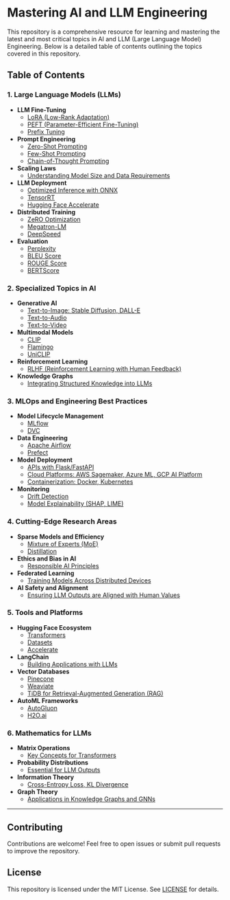 # Mastering AI and LLM Engineering 

This repository is a comprehensive resource for learning and mastering the latest and most critical topics in AI and LLM (Large Language Model) Engineering. Below is a detailed table of contents outlining the topics covered in this repository.

## Table of Contents

### 1. Large Language Models (LLMs)
- **LLM Fine-Tuning**
  - [LoRA (Low-Rank Adaptation)](./llm/fine_tuning/lora.md)
  - [PEFT (Parameter-Efficient Fine-Tuning)](./llm/fine_tuning/peft.md)
  - [Prefix Tuning](./llm/fine_tuning/prefix_tuning.md)
- **Prompt Engineering**
  - [Zero-Shot Prompting](./llm/prompt_engineering/zero_shot.md)
  - [Few-Shot Prompting](./llm/prompt_engineering/few_shot.md)
  - [Chain-of-Thought Prompting](./llm/prompt_engineering/chain_of_thought.md)
- **Scaling Laws**
  - [Understanding Model Size and Data Requirements](./llm/scaling_laws/overview.md)
- **LLM Deployment**
  - [Optimized Inference with ONNX](./llm/deployment/onnx.md)
  - [TensorRT](./llm/deployment/tensorrt.md)
  - [Hugging Face Accelerate](./llm/deployment/accelerate.md)
- **Distributed Training**
  - [ZeRO Optimization](./llm/training/zero.md)
  - [Megatron-LM](./llm/training/megatron_lm.md)
  - [DeepSpeed](./llm/training/deepspeed.md)
- **Evaluation**
  - [Perplexity](./llm/evaluation/perplexity.md)
  - [BLEU Score](./llm/evaluation/bleu.md)
  - [ROUGE Score](./llm/evaluation/rouge.md)
  - [BERTScore](./llm/evaluation/bertscore.md)

### 2. Specialized Topics in AI
- **Generative AI**
  - [Text-to-Image: Stable Diffusion, DALL-E](./specialized/generative_ai/text_to_image.md)
  - [Text-to-Audio](./specialized/generative_ai/text_to_audio.md)
  - [Text-to-Video](./specialized/generative_ai/text_to_video.md)
- **Multimodal Models**
  - [CLIP](./specialized/multimodal/clip.md)
  - [Flamingo](./specialized/multimodal/flamingo.md)
  - [UniCLIP](./specialized/multimodal/uniclip.md)
- **Reinforcement Learning**
  - [RLHF (Reinforcement Learning with Human Feedback)](./specialized/reinforcement_learning/rlhf.md)
- **Knowledge Graphs**
  - [Integrating Structured Knowledge into LLMs](./specialized/knowledge_graphs/overview.md)

### 3. MLOps and Engineering Best Practices
- **Model Lifecycle Management**
  - [MLflow](./mlops/lifecycle_management/mlflow.md)
  - [DVC](./mlops/lifecycle_management/dvc.md)
- **Data Engineering**
  - [Apache Airflow](./mlops/data_engineering/airflow.md)
  - [Prefect](./mlops/data_engineering/prefect.md)
- **Model Deployment**
  - [APIs with Flask/FastAPI](./mlops/deployment/apis.md)
  - [Cloud Platforms: AWS Sagemaker, Azure ML, GCP AI Platform](./mlops/deployment/cloud_platforms.md)
  - [Containerization: Docker, Kubernetes](./mlops/deployment/containerization.md)
- **Monitoring**
  - [Drift Detection](./mlops/monitoring/drift_detection.md)
  - [Model Explainability (SHAP, LIME)](./mlops/monitoring/explainability.md)

### 4. Cutting-Edge Research Areas
- **Sparse Models and Efficiency**
  - [Mixture of Experts (MoE)](./research/sparse_models/moe.md)
  - [Distillation](./research/sparse_models/distillation.md)
- **Ethics and Bias in AI**
  - [Responsible AI Principles](./research/ethics/responsible_ai.md)
- **Federated Learning**
  - [Training Models Across Distributed Devices](./research/federated_learning/overview.md)
- **AI Safety and Alignment**
  - [Ensuring LLM Outputs are Aligned with Human Values](./research/safety_alignment/overview.md)

### 5. Tools and Platforms
- **Hugging Face Ecosystem**
  - [Transformers](./tools/hugging_face/transformers.md)
  - [Datasets](./tools/hugging_face/datasets.md)
  - [Accelerate](./tools/hugging_face/accelerate.md)
- **LangChain**
  - [Building Applications with LLMs](./tools/langchain/overview.md)
- **Vector Databases**
  - [Pinecone](./tools/vector_databases/pinecone.md)
  - [Weaviate](./tools/vector_databases/weaviate.md)
  - [TiDB for Retrieval-Augmented Generation (RAG)](./tools/vector_databases/tidb.md)
- **AutoML Frameworks**
  - [AutoGluon](./tools/automl/autogluon.md)
  - [H2O.ai](./tools/automl/h2o.md)

### 6. Mathematics for LLMs
- **Matrix Operations**
  - [Key Concepts for Transformers](./mathematics/matrix_operations.md)
- **Probability Distributions**
  - [Essential for LLM Outputs](./mathematics/probability_distributions.md)
- **Information Theory**
  - [Cross-Entropy Loss, KL Divergence](./mathematics/information_theory.md)
- **Graph Theory**
  - [Applications in Knowledge Graphs and GNNs](./mathematics/graph_theory.md)

---

## Contributing
Contributions are welcome! Feel free to open issues or submit pull requests to improve the repository.

## License
This repository is licensed under the MIT License. See [LICENSE](./LICENSE) for details.
